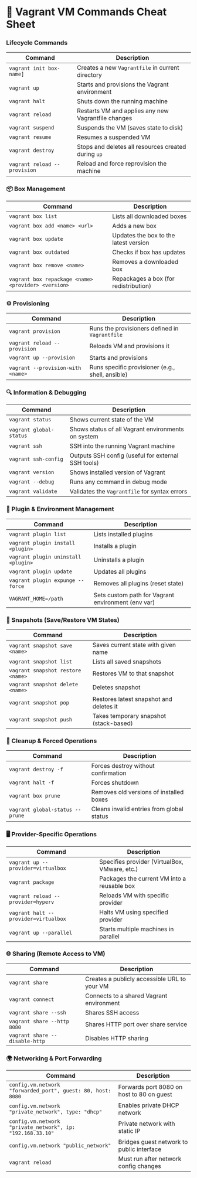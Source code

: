 # 🚀 Vagrant VM Commands Cheat Sheet


### Lifecycle Commands

| Command                      | Description                                         |
| ---------------------------- | --------------------------------------------------- |
| `vagrant init box-name]`     | Creates a new `Vagrantfile` in current directory    |
| `vagrant up`                 | Starts and provisions the Vagrant environment       |
| `vagrant halt`               | Shuts down the running machine                      |
| `vagrant reload`             | Restarts VM and applies any new Vagrantfile changes |
| `vagrant suspend`            | Suspends the VM (saves state to disk)               |
| `vagrant resume`             | Resumes a suspended VM                              |
| `vagrant destroy`            | Stops and deletes all resources created during `up` |
| `vagrant reload --provision` | Reload and force reprovision the machine            |


### 📦 Box Management

| Command                                             | Description                           |
| --------------------------------------------------- | ------------------------------------- |
| `vagrant box list`                                  | Lists all downloaded boxes            |
| `vagrant box add <name> <url>`                      | Adds a new box                        |
| `vagrant box update`                                | Updates the box to the latest version |
| `vagrant box outdated`                              | Checks if box has updates             |
| `vagrant box remove <name>`                         | Removes a downloaded box              |
| `vagrant box repackage <name> <provider> <version>` | Repackages a box (for redistribution) |


### ⚙️ Provisioning

| Command                           | Description                                      |
| --------------------------------- | ------------------------------------------------ |
| `vagrant provision`               | Runs the provisioners defined in `Vagrantfile`   |
| `vagrant reload --provision`      | Reloads VM and provisions it                     |
| `vagrant up --provision`          | Starts and provisions                            |
| `vagrant --provision-with <name>` | Runs specific provisioner (e.g., shell, ansible) |


### 🔍 Information & Debugging

| Command                 | Description                                        |
| ----------------------- | -------------------------------------------------- |
| `vagrant status`        | Shows current state of the VM                      |
| `vagrant global-status` | Shows status of all Vagrant environments on system |
| `vagrant ssh`           | SSH into the running Vagrant machine               |
| `vagrant ssh-config`    | Outputs SSH config (useful for external SSH tools) |
| `vagrant version`       | Shows installed version of Vagrant                 |
| `vagrant --debug`       | Runs any command in debug mode                     |
| `vagrant validate`      | Validates the `Vagrantfile` for syntax errors      |


### 🔌 Plugin & Environment Management

| Command                             | Description                                        |
| ----------------------------------- | -------------------------------------------------- |
| `vagrant plugin list`               | Lists installed plugins                            |
| `vagrant plugin install <plugin>`   | Installs a plugin                                  |
| `vagrant plugin uninstall <plugin>` | Uninstalls a plugin                                |
| `vagrant plugin update`             | Updates all plugins                                |
| `vagrant plugin expunge --force`    | Removes all plugins (reset state)                  |
| `VAGRANT_HOME=/path`                | Sets custom path for Vagrant environment (env var) |


### 🧵 Snapshots (Save/Restore VM States)

| Command                           | Description                             |
| --------------------------------- | --------------------------------------- |
| `vagrant snapshot save <name>`    | Saves current state with given name     |
| `vagrant snapshot list`           | Lists all saved snapshots               |
| `vagrant snapshot restore <name>` | Restores VM to that snapshot            |
| `vagrant snapshot delete <name>`  | Deletes snapshot                        |
| `vagrant snapshot pop`            | Restores latest snapshot and deletes it |
| `vagrant snapshot push`           | Takes temporary snapshot (stack-based)  |


### 🧹 Cleanup & Forced Operations

| Command                         | Description                               |
| ------------------------------- | ----------------------------------------- |
| `vagrant destroy -f`            | Forces destroy without confirmation       |
| `vagrant halt -f`               | Forces shutdown                           |
| `vagrant box prune`             | Removes old versions of installed boxes   |
| `vagrant global-status --prune` | Cleans invalid entries from global status |


### 🖥️ Provider-Specific Operations

| Command                              | Description                                   |
| ------------------------------------ | --------------------------------------------- |
| `vagrant up --provider=virtualbox`   | Specifies provider (VirtualBox, VMware, etc.) |
| `vagrant package`                    | Packages the current VM into a reusable box   |
| `vagrant reload --provider=hyperv`   | Reloads VM with specific provider             |
| `vagrant halt --provider=virtualbox` | Halts VM using specified provider             |
| `vagrant up --parallel`              | Starts multiple machines in parallel          |


### 🌐 Sharing (Remote Access to VM)

| Command                        | Description                                  |
| ------------------------------ | -------------------------------------------- |
| `vagrant share`                | Creates a publicly accessible URL to your VM |
| `vagrant connect`              | Connects to a shared Vagrant environment     |
| `vagrant share --ssh`          | Shares SSH access                            |
| `vagrant share --http 8080`    | Shares HTTP port over share service          |
| `vagrant share --disable-http` | Disables HTTP sharing                        |


### 🌍 Networking & Port Forwarding

| Command                                                     | Description                               |
| ----------------------------------------------------------- | ----------------------------------------- |
| `config.vm.network "forwarded_port", guest: 80, host: 8080` | Forwards port 8080 on host to 80 on guest |
| `config.vm.network "private_network", type: "dhcp"`         | Enables private DHCP network              |
| `config.vm.network "private_network", ip: "192.168.33.10"`  | Private network with static IP            |
| `config.vm.network "public_network"`                        | Bridges guest network to public interface |
| `vagrant reload`                                            | Must run after network config changes     |
